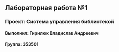 ## Лабораторная работа №1
### Проект: Система управления библиотекой

#### Выполнил: Гирилюк Владислав Андреевич  
#### Группа: 353501